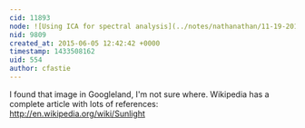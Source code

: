 ```yaml
---
cid: 11893
node: ![Using ICA for spectral analysis](../notes/nathanathan/11-19-2013/using-ica-for-spectral-analysis)
nid: 9809
created_at: 2015-06-05 12:42:42 +0000
timestamp: 1433508162
uid: 554
author: cfastie
---
```


I found that image in Googleland, I'm not sure where. Wikipedia has a complete article with lots of references: <http://en.wikipedia.org/wiki/Sunlight>
